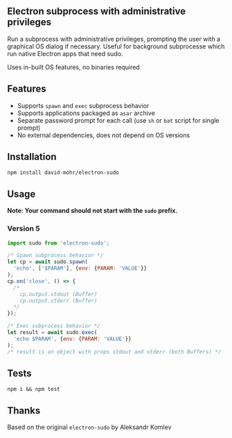 ## Electron subprocess with administrative privileges

Run a subprocess with administrative privileges, prompting the user with a graphical OS dialog if necessary. Useful for background subprocesse which run native Electron apps that need sudo.

Uses in-built OS features, no binaries required

## Features
  - Supports ```spawn``` and ```exec``` subprocess behavior
  - Supports applications packaged as ```asar``` archive
  - Separate password prompt for each call (use ```sh``` or ```bat``` script for single prompt)
  - No external dependencies, does not depend on OS versions

## Installation
```
npm install david-mohr/electron-sudo
```

## Usage
**Note: Your command should not start with the ```sudo``` prefix.**

### Version 5

```js
import sudo from 'electron-sudo';

/* Spawn subprocess behavior */
let cp = await sudo.spawn(
  'echo', ['$PARAM'], {env: {PARAM: 'VALUE'}}
);
cp.on('close', () => {
  /*
    cp.output.stdout (Buffer)
    cp.output.stderr (Buffer)
  */
});

/* Exec subprocess behavior */
let result = await sudo.exec(
  'echo $PARAM', {env: {PARAM: 'VALUE'}}
);
/* result is an object with props stdout and stderr (both Buffers) */
```

## Tests
```
npm i && npm test
```

## Thanks
Based on the original `electron-sudo` by Aleksandr Komlev
